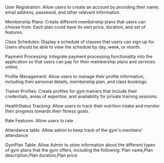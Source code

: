 
User Registration: Allow users to create an account by providing their name, email address, password, and other relevant information.

Membership Plans: Create different membership plans that users can choose from. Each plan could have its own price, duration, and set of features.

Class Schedules: Display a schedule of classes that users can sign up for. Users should be able to view the schedule by day, week, or month.

Payment Processing: Integrate payment processing functionality into the application so that users can pay for their membership plans and services online.

Profile Management: Allow users to manage their profile information, including their personal details, membership plan, and class bookings.

Trainer Profiles: Create profiles for gym trainers that include their credentials, areas of expertise, and availability for private training sessions.

HealthStatus Tracking: Allow users to track their nutrition intake and monitor their progress towards their fitness goals.

Rate Features: Allow users to rate .

Attendance table :Allow admin  to keep track of the gym's members' attendance


GymPlan Table: Allow Admin to store information about the different types of gym plans that the gym offers, including the following:
Plan name,Plan description,Plan duration,Plan price 

